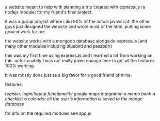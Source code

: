 a website meant to help with planning a trip created with expressJs (a nodejs module) for my friend's final project.

it was a *group* project where i did 90% of the actual javascript. the other guys just designed the website and wrote most of the html, putting some ground work for me

the website works with a mongodb database alongside expressJs (and many other modules including bluebird and passport)

this was my first time using expressJs and I learned a lot from working on this. unfortunately I was not really given enough time to get all the features 100% working. 

It was mostly done just as a big favor for a good friend of mine.

features:

*register, login/logout functionality*
*google maps integration*
*a memo book*
*a checklist*
*a calandar*
*all the user's information is saved to the mongo database*

for info on the required modules see app.js
